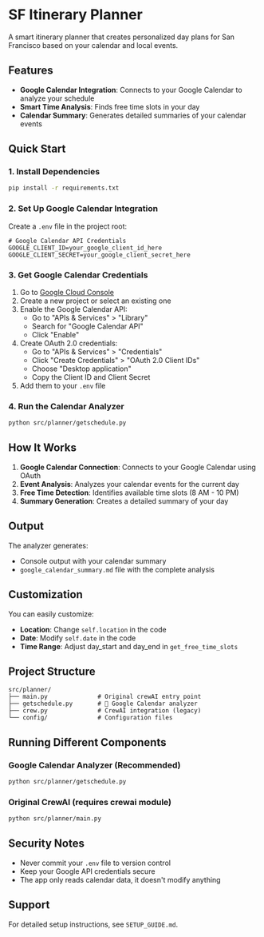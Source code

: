 # SF Itinerary Planner

A smart itinerary planner that creates personalized day plans for San Francisco based on your calendar and local events.

## Features

- **Google Calendar Integration**: Connects to your Google Calendar to analyze your schedule
- **Smart Time Analysis**: Finds free time slots in your day
- **Calendar Summary**: Generates detailed summaries of your calendar events

## Quick Start

### 1. Install Dependencies
```bash
pip install -r requirements.txt
```

### 2. Set Up Google Calendar Integration
Create a `.env` file in the project root:
```env
# Google Calendar API Credentials
GOOGLE_CLIENT_ID=your_google_client_id_here
GOOGLE_CLIENT_SECRET=your_google_client_secret_here
```

### 3. Get Google Calendar Credentials
1. Go to [Google Cloud Console](https://console.cloud.google.com/)
2. Create a new project or select an existing one
3. Enable the Google Calendar API:
   - Go to "APIs & Services" > "Library"
   - Search for "Google Calendar API"
   - Click "Enable"
4. Create OAuth 2.0 credentials:
   - Go to "APIs & Services" > "Credentials"
   - Click "Create Credentials" > "OAuth 2.0 Client IDs"
   - Choose "Desktop application"
   - Copy the Client ID and Client Secret
5. Add them to your `.env` file

### 4. Run the Calendar Analyzer
```bash
python src/planner/getschedule.py
```

## How It Works

1. **Google Calendar Connection**: Connects to your Google Calendar using OAuth
2. **Event Analysis**: Analyzes your calendar events for the current day
3. **Free Time Detection**: Identifies available time slots (8 AM - 10 PM)
4. **Summary Generation**: Creates a detailed summary of your day

## Output

The analyzer generates:
- Console output with your calendar summary
- `google_calendar_summary.md` file with the complete analysis

## Customization

You can easily customize:
- **Location**: Change `self.location` in the code
- **Date**: Modify `self.date` in the code
- **Time Range**: Adjust day_start and day_end in `get_free_time_slots`

## Project Structure

```
src/planner/
├── main.py              # Original crewAI entry point
├── getschedule.py       # 🎯 Google Calendar analyzer
├── crew.py              # CrewAI integration (legacy)
└── config/              # Configuration files
```

## Running Different Components

### Google Calendar Analyzer (Recommended)
```bash
python src/planner/getschedule.py
```

### Original CrewAI (requires crewai module)
```bash
python src/planner/main.py
```

## Security Notes

- Never commit your `.env` file to version control
- Keep your Google API credentials secure
- The app only reads calendar data, it doesn't modify anything

## Support

For detailed setup instructions, see `SETUP_GUIDE.md`.
